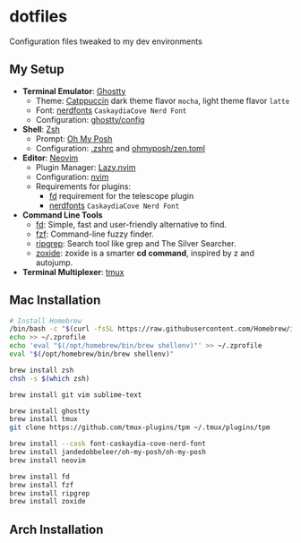 # dotfiles

Configuration files tweaked to my dev environments

## My Setup

* **Terminal Emulator**: [Ghostty](https://ghostty.org)
  * Theme: [Catppuccin](https://github.com/catppuccin/ghostty) dark theme flavor `mocha`, light theme flavor `latte`
  * Font: [nerdfonts](https://www.nerdfonts.com/font-downloads) `CaskaydiaCove Nerd Font` 
  * Configuration: [ghostty/config](ghostty/config)
* **Shell**: [Zsh](https://www.zsh.org/)
  * Prompt: [Oh My Posh](https://ohmyposh.dev/)
  * Configuration: [.zshrc](.zshrc) and [ohmyposh/zen.toml](ohmyposh/zen.toml)
* **Editor**: [Neovim](https://neovim.io)
  * Plugin Manager: [Lazy.nvim](https://lazy.folke.io)
  * Configuration: [nvim](./nvim)
  * Requirements for plugins:
    * [fd](https://github.com/sharkdp/fd) requirement for the telescope plugin
    * [nerdfonts](https://www.nerdfonts.com/font-downloads) `CaskaydiaCove Nerd Font`
* **Command Line Tools**
  * [fd](https://github.com/sharkdp/fd): Simple, fast and user-friendly alternative to find.
  * [fzf](https://github.com/junegunn/fzf): Command-line fuzzy finder.
  * [ripgrep](https://github.com/BurntSushi/ripgrep): Search tool like grep and The Silver Searcher.
  * [zoxide](https://github.com/ajeetdsouza/zoxide): zoxide is a smarter **cd command**, inspired by z and autojump.
* **Terminal Multiplexer**: [tmux](https://github.com/tmux/tmux)

## Mac Installation
```bash
# Install Homebrew
/bin/bash -c "$(curl -fsSL https://raw.githubusercontent.com/Homebrew/install/HEAD/install.sh)"
echo >> ~/.zprofile
echo 'eval "$(/opt/homebrew/bin/brew shellenv)"' >> ~/.zprofile
eval "$(/opt/homebrew/bin/brew shellenv)"

brew install zsh
chsh -s $(which zsh)

brew install git vim sublime-text

brew install ghostty
brew install tmux
git clone https://github.com/tmux-plugins/tpm ~/.tmux/plugins/tpm

brew install --cask font-caskaydia-cove-nerd-font
brew install jandedobbeleer/oh-my-posh/oh-my-posh
brew install neovim

brew install fd
brew install fzf
brew install ripgrep
brew install zoxide
```

## Arch Installation

